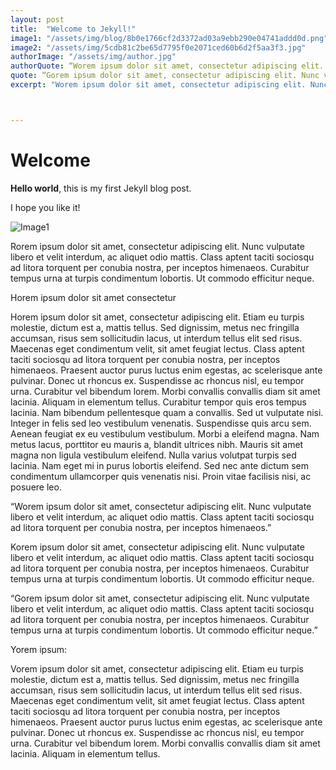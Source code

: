 ```yaml
---
layout: post
title:  "Welcome to Jekyll!"
image1: "/assets/img/blog/8b0e1766cf2d3372ad03a9ebb290e04741addd0d.png"
image2: "/assets/img/5cdb81c2be65d7795f0e2071ced60b6d2f5aa3f3.jpg"
authorImage: "/assets/img/author.jpg"
authorQuote: “Worem ipsum dolor sit amet, consectetur adipiscing elit. Nunc vulputate libero et velit interdum, ac aliquet odio mattis. Class aptent taciti sociosqu ad litora torquent per conubia nostra, per inceptos himenaeos.”
quote: “Gorem ipsum dolor sit amet, consectetur adipiscing elit. Nunc vulputate libero et velit interdum, ac aliquet odio mattis. Class aptent taciti sociosqu ad litora torquent per conubia nostra, per inceptos himenaeos. Curabitur tempus urna at turpis condimentum lobortis. Ut commodo efficitur neque.”
excerpt: "Worem ipsum dolor sit amet, consectetur adipiscing elit. Nunc vulputate libero et velit interdum, ac aliquet odio mattis."



---
```


# Welcome

**Hello world**, this is my first Jekyll blog post.

I hope you like it!

![Image1](/assets/img/5cdb81c2be65d7795f0e2071ced60b6d2f5aa3f3.jpg "Image1")

Rorem ipsum dolor sit amet, consectetur adipiscing elit. Nunc vulputate libero et velit interdum, ac aliquet odio mattis. Class aptent taciti sociosqu ad litora torquent per conubia nostra, per inceptos himenaeos. Curabitur tempus urna at turpis condimentum lobortis. Ut commodo efficitur neque.


Horem ipsum dolor sit amet consectetur

Horem ipsum dolor sit amet, consectetur adipiscing elit. Etiam eu turpis molestie, dictum est a, mattis tellus. Sed dignissim, metus nec fringilla accumsan, risus sem sollicitudin lacus, ut interdum tellus elit sed risus. Maecenas eget condimentum velit, sit amet feugiat lectus. Class aptent taciti sociosqu ad litora torquent per conubia nostra, per inceptos himenaeos. Praesent auctor purus luctus enim egestas, ac scelerisque ante pulvinar. Donec ut rhoncus ex. Suspendisse ac rhoncus nisl, eu tempor urna. Curabitur vel bibendum lorem. Morbi convallis convallis diam sit amet lacinia. Aliquam in elementum tellus.
Curabitur tempor quis eros tempus lacinia. Nam bibendum pellentesque quam a convallis. Sed ut vulputate nisi. Integer in felis sed leo vestibulum venenatis. Suspendisse quis arcu sem. Aenean feugiat ex eu vestibulum vestibulum. Morbi a eleifend magna. Nam metus lacus, porttitor eu mauris a, blandit ultrices nibh. Mauris sit amet magna non ligula vestibulum eleifend. Nulla varius volutpat turpis sed lacinia. Nam eget mi in purus lobortis eleifend. Sed nec ante dictum sem condimentum ullamcorper quis venenatis nisi. Proin vitae facilisis nisi, ac posuere leo.

“Worem ipsum dolor sit amet, consectetur adipiscing elit. Nunc vulputate libero et velit interdum, ac aliquet odio mattis. Class aptent taciti sociosqu ad litora torquent per conubia nostra, per inceptos himenaeos.”

Korem ipsum dolor sit amet, consectetur adipiscing elit. Nunc vulputate libero et velit interdum, ac aliquet odio mattis. Class aptent taciti sociosqu ad litora torquent per conubia nostra, per inceptos himenaeos.
Curabitur tempus urna at turpis condimentum lobortis. Ut commodo efficitur neque.

“Gorem ipsum dolor sit amet, consectetur adipiscing elit. Nunc vulputate libero et velit interdum, ac aliquet odio mattis. Class aptent taciti sociosqu ad litora torquent per conubia nostra, per inceptos himenaeos. Curabitur tempus urna at turpis condimentum lobortis. Ut commodo efficitur neque.”

Yorem ipsum:

Vorem ipsum dolor sit amet, consectetur adipiscing elit. Etiam eu turpis molestie, dictum est a, mattis tellus. Sed dignissim, metus nec fringilla accumsan, risus sem sollicitudin lacus, ut interdum tellus elit sed risus. Maecenas eget condimentum velit, sit amet feugiat lectus.
Class aptent taciti sociosqu ad litora torquent per conubia nostra, per inceptos himenaeos. Praesent auctor purus luctus enim egestas, ac scelerisque ante pulvinar. Donec ut rhoncus ex. Suspendisse ac rhoncus nisl, eu tempor urna. Curabitur vel bibendum lorem. Morbi convallis convallis diam sit amet lacinia. Aliquam in elementum tellus.


